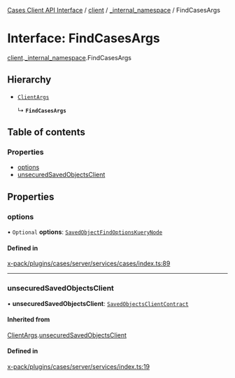 [Cases Client API Interface](../README.md) / [client](../modules/client.md) / [\_internal\_namespace](../modules/client._internal_namespace.md) / FindCasesArgs

# Interface: FindCasesArgs

[client](../modules/client.md).[_internal_namespace](../modules/client._internal_namespace.md).FindCasesArgs

## Hierarchy

- [`ClientArgs`](client._internal_namespace.ClientArgs-1.md)

  ↳ **`FindCasesArgs`**

## Table of contents

### Properties

- [options](client._internal_namespace.FindCasesArgs.md#options)
- [unsecuredSavedObjectsClient](client._internal_namespace.FindCasesArgs.md#unsecuredsavedobjectsclient)

## Properties

### options

• `Optional` **options**: [`SavedObjectFindOptionsKueryNode`](../modules/client._internal_namespace.md#savedobjectfindoptionskuerynode)

#### Defined in

[x-pack/plugins/cases/server/services/cases/index.ts:89](https://github.com/elastic/kibana/blob/c427bf270ae/x-pack/plugins/cases/server/services/cases/index.ts#L89)

___

### unsecuredSavedObjectsClient

• **unsecuredSavedObjectsClient**: [`SavedObjectsClientContract`](../modules/client._internal_namespace.md#savedobjectsclientcontract)

#### Inherited from

[ClientArgs](client._internal_namespace.ClientArgs-1.md).[unsecuredSavedObjectsClient](client._internal_namespace.ClientArgs-1.md#unsecuredsavedobjectsclient)

#### Defined in

[x-pack/plugins/cases/server/services/index.ts:19](https://github.com/elastic/kibana/blob/c427bf270ae/x-pack/plugins/cases/server/services/index.ts#L19)
